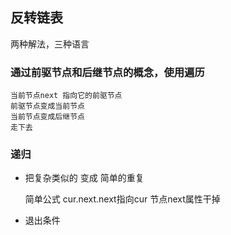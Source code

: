 ## 反转链表 


两种解法，三种语言
### 通过前驱节点和后继节点的概念，使用遍历
    当前节点next 指向它的前驱节点
    前驱节点变成当前节点
    当前节点变成后继节点
    走下去

### 递归
  - 把复杂类似的 变成 简单的重复

    简单公式 
    cur.next.next指向cur
    节点next属性干掉
  - 退出条件

    
    
